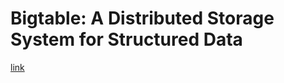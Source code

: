 # Bigtable: A Distributed Storage System for Structured Data

[link](https://static.googleusercontent.com/media/research.google.com/zh-CN//archive/bigtable-osdi06.pdf)

